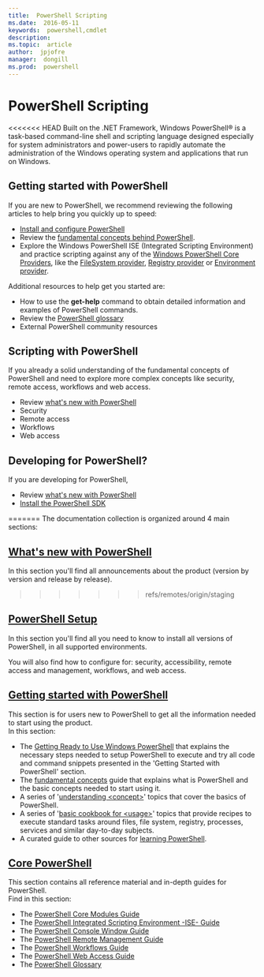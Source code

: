 ```yaml
---
title:  PowerShell Scripting
ms.date:  2016-05-11
keywords:  powershell,cmdlet
description:  
ms.topic:  article
author:  jpjofre
manager:  dongill
ms.prod:  powershell
---
```


#  PowerShell Scripting

<<<<<<< HEAD
Built on the .NET Framework, Windows PowerShell® is a task-based command-line shell and scripting language designed especially for system administrators and power-users to rapidly automate the administration of the Windows operating system and applications that run on Windows.

## Getting started with PowerShell
If you are new to PowerShell, we recommend reviewing the following articles to help bring you quickly up to speed:
- [Install and configure PowerShell](setup/setup-reference.md)
- Review the [fundamental concepts behind PowerShell](getting-started/fundamental/fundamental-concepts.md).
- Explore the Windows PowerShell ISE (Integrated Scripting Environment) and practice scripting against any of the [Windows PowerShell Core Providers](core-powershell/core-modules/windows-powershell-core-providers.md), like the [FileSystem provider](), [Registry provider]() or [Environment provider]().

Additional resources to help get you started are:
- How to use the **get-help** command to obtain detailed information and examples of PowerShell commands.
- Review the [PowerShell glossary](windows-powerShell-Glossary.md)
- External PowerShell community resources


## Scripting with PowerShell
If you already a solid understanding of the fundamental concepts of PowerShell and need to explore more complex concepts like security, remote access, workflows and web access.
- Review [what's new with PowerShell](whats-new/What-s-New-With-PowerShell.md)
- Security
- Remote access
- Workflows
- Web access

## Developing for PowerShell?
If you are developing for PowerShell,
- Review [what's new with PowerShell](whats-new/What-s-New-With-PowerShell.md)
- [Install the PowerShell SDK](setup/installing-the-windows-powershell-sdk.md)


=======
The documentation collection is organized around 4 main sections:

##  [What's new with PowerShell](whats-new/What-s-New-With-PowerShell.md)
In this section you'll find all announcements about the product (version by
version and release by release).
>>>>>>> refs/remotes/origin/staging

##  [PowerShell Setup](setup/setup-reference.md)
In this section you'll find all you need to know to install all
versions of PowerShell, in all supported environments.  

You will also find how to configure for: security, accessibility, remote access
and management, workflows, and web access.

##  [Getting started with PowerShell](getting-started/Getting-Started-with-Windows-PowerShell.md)
This section is for users new to PowerShell to get all the information needed
to start using the product.  
In this section:
-   The [Getting Ready to Use Windows PowerShell](getting-started/Getting-Ready-to-Use-Windows-PowerShell.md)
that explains the necessary steps needed to setup PowerShell to execute and try
all code and command snippets presented in the 'Getting Started with PowerShell'
section.
-  The [fundamental concepts](getting-started/fundamental-concepts.md) guide that
explains what is PowerShell and the basic concepts needed to start using it.
-  A series of '[understanding &lt;concept&gt;](getting-started/understanding-concepts-reference.md)' topics
that cover the basics of PowerShell.
-  A series of '[basic cookbook for &lt;usage&gt;](getting-started/cookbooks/basic-cookbooks-reference.md)'
topics that provide recipes to execute standard tasks around files, file system,
registry, processes, services and similar day-to-day subjects.
-  A curated guide to other sources for
[learning PowerShell](getting-started/more-powershell-learning.md).

##  [Core PowerShell](core-powershell/core-powershell.md)
This section contains all reference material and in-depth guides for PowerShell.  
Find in this section:
-  The [PowerShell Core Modules Guide](core-powershell/core-modules.md)
-  The [PowerShell Integrated Scripting Environment -ISE- Guide](core-powershell/ise-guide.md)
-  The [PowerShell Console Window Guide](core-powershell/console-guide.md)
-  The [PowerShell Remote Management Guide](core-powershell/Running-Remote-Commands.md)
-  The [PowerShell Workflows Guide](core-powershell/workflows-guide.md)
-  The [PowerShell Web Access Guide](core-powershell/web-access.md)
-  The [PowerShell Glossary](Windows-PowerShell-Glossary.md)
